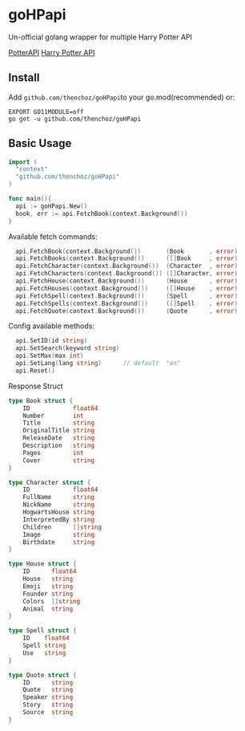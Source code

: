 # goHPapi

Un-official golang wrapper for multiple Harry Potter API

[PotterAPI](https://github.com/fedeperin/potterapi)
[Harry Potter API](https://github.com/joeltgray/HarryPotterAPI/tree/main?tab=readme-ov-file)

## Install
Add ```github.com/thenchoz/goHPapi```to your go.mod(recommended) or:
```
EXPORT GO11MODULE=off
go get -u github.com/thenchoz/goHPapi
```

## Basic Usage
```go
import (
  "context"
  "github.com/thenchoz/goHPapi"
)

func main(){
  api := goHPapi.New()
  book, err := api.FetchBook(context.Background())
}
```
Available fetch commands:
```go
  api.FetchBook(context.Background())		(Book		, error)
  api.FetchBooks(context.Background())		([]Book		, error)
  api.FetchCharacter(context.Background())	(Character	, error)
  api.FetchCharacters(context.Background())	([]Character, error)
  api.FetchHouse(context.Background())		(House		, error)
  api.FetchHouses(context.Background())		([]House	, error)
  api.FetchSpell(context.Background())		(Spell		, error)
  api.FetchSpells(context.Background())		([]Spell	, error)
  api.FetchQuote(context.Background())		(Quote		, error)
```
Config available methods:
```go
  api.SetID(id string)
  api.SetSearch(keyword string)
  api.SetMax(max int)
  api.SetLang(lang string)      // default  "en"
  api.Reset()
```
Response Struct
```go
type Book struct {
	ID            float64
	Number        int    
	Title         string 
	OriginalTitle string 
	ReleaseDate   string 
	Description   string 
	Pages         int    
	Cover         string 
}

type Character struct {
	ID            float64 
	FullName      string  
	NickName      string  
	HogwartsHouse string  
	InterpretedBy string  
	Children      []string
	Image         string  
	Birthdate     string  
}

type House struct {
	ID      float64 
	House   string  
	Emoji   string  
	Founder string  
	Colors  []string
	Animal  string  
}

type Spell struct {
	ID    float64
	Spell string 
	Use   string 
}

type Quote struct {
	ID      string
	Quote   string
	Speaker string
	Story   string
	Source  string
}
